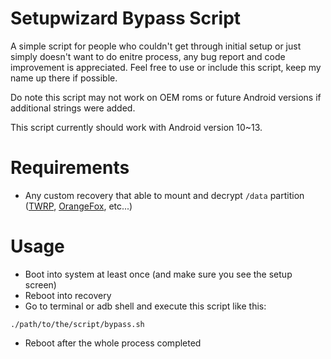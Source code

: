 # Setupwizard Bypass Script
A simple script for people who couldn't get through initial setup or just simply doesn't want to do enitre process, any bug report and code improvement is appreciated. Feel free to use or include this script, keep my name up there if possible.  

Do note this script may not work on OEM roms or future Android versions if additional strings were added.  

This script currently should work with Android version 10~13.  

# Requirements
- Any custom recovery that able to mount and decrypt `/data` partition ([TWRP](https://twrp.me), [OrangeFox](https://orangefox.download), etc...)  

# Usage
- Boot into system at least once (and make sure you see the setup screen)
- Reboot into recovery
- Go to terminal or adb shell and execute this script like this:  
```
./path/to/the/script/bypass.sh
```
- Reboot after the whole process completed  


